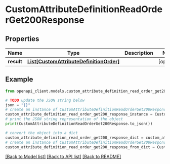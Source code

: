 # CustomAttributeDefinitionReadOrderGet200Response


## Properties

Name | Type | Description | Notes
------------ | ------------- | ------------- | -------------
**result** | [**List[CustomAttributeDefinitionOrder]**](CustomAttributeDefinitionOrder.md) |  | [optional] 

## Example

```python
from openapi_client.models.custom_attribute_definition_read_order_get200_response import CustomAttributeDefinitionReadOrderGet200Response

# TODO update the JSON string below
json = "{}"
# create an instance of CustomAttributeDefinitionReadOrderGet200Response from a JSON string
custom_attribute_definition_read_order_get200_response_instance = CustomAttributeDefinitionReadOrderGet200Response.from_json(json)
# print the JSON string representation of the object
print(CustomAttributeDefinitionReadOrderGet200Response.to_json())

# convert the object into a dict
custom_attribute_definition_read_order_get200_response_dict = custom_attribute_definition_read_order_get200_response_instance.to_dict()
# create an instance of CustomAttributeDefinitionReadOrderGet200Response from a dict
custom_attribute_definition_read_order_get200_response_from_dict = CustomAttributeDefinitionReadOrderGet200Response.from_dict(custom_attribute_definition_read_order_get200_response_dict)
```
[[Back to Model list]](../README.md#documentation-for-models) [[Back to API list]](../README.md#documentation-for-api-endpoints) [[Back to README]](../README.md)


